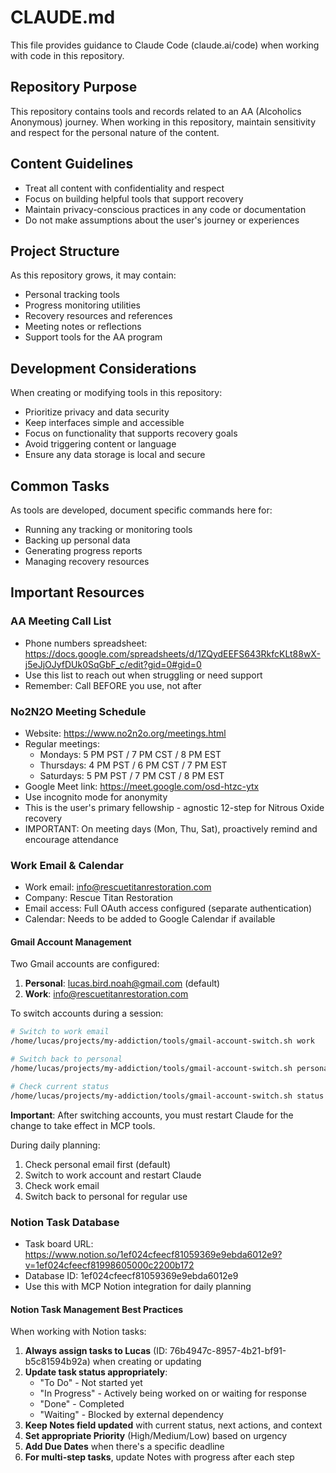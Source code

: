 # CLAUDE.md

This file provides guidance to Claude Code (claude.ai/code) when working with code in this repository.

## Repository Purpose

This repository contains tools and records related to an AA (Alcoholics Anonymous) journey. When working in this repository, maintain sensitivity and respect for the personal nature of the content.

## Content Guidelines

- Treat all content with confidentiality and respect
- Focus on building helpful tools that support recovery
- Maintain privacy-conscious practices in any code or documentation
- Do not make assumptions about the user's journey or experiences

## Project Structure

As this repository grows, it may contain:
- Personal tracking tools
- Progress monitoring utilities
- Recovery resources and references
- Meeting notes or reflections
- Support tools for the AA program

## Development Considerations

When creating or modifying tools in this repository:
- Prioritize privacy and data security
- Keep interfaces simple and accessible
- Focus on functionality that supports recovery goals
- Avoid triggering content or language
- Ensure any data storage is local and secure

## Common Tasks

As tools are developed, document specific commands here for:
- Running any tracking or monitoring tools
- Backing up personal data
- Generating progress reports
- Managing recovery resources

## Important Resources

### AA Meeting Call List
- Phone numbers spreadsheet: https://docs.google.com/spreadsheets/d/1ZQydEEFS643RkfcKLt88wX-j5eJjOJyfDUk0SqGbF_c/edit?gid=0#gid=0
- Use this list to reach out when struggling or need support
- Remember: Call BEFORE you use, not after

### No2N2O Meeting Schedule
- Website: https://www.no2n2o.org/meetings.html
- Regular meetings: 
  - Mondays: 5 PM PST / 7 PM CST / 8 PM EST
  - Thursdays: 4 PM PST / 6 PM CST / 7 PM EST
  - Saturdays: 5 PM PST / 7 PM CST / 8 PM EST
- Google Meet link: https://meet.google.com/osd-htzc-ytx
- Use incognito mode for anonymity
- This is the user's primary fellowship - agnostic 12-step for Nitrous Oxide recovery
- IMPORTANT: On meeting days (Mon, Thu, Sat), proactively remind and encourage attendance

### Work Email & Calendar
- Work email: info@rescuetitanrestoration.com
- Company: Rescue Titan Restoration
- Email access: Full OAuth access configured (separate authentication)
- Calendar: Needs to be added to Google Calendar if available

#### Gmail Account Management
Two Gmail accounts are configured:
1. **Personal**: lucas.bird.noah@gmail.com (default)
2. **Work**: info@rescuetitanrestoration.com

To switch accounts during a session:
```bash
# Switch to work email
/home/lucas/projects/my-addiction/tools/gmail-account-switch.sh work

# Switch back to personal
/home/lucas/projects/my-addiction/tools/gmail-account-switch.sh personal

# Check current status
/home/lucas/projects/my-addiction/tools/gmail-account-switch.sh status
```

**Important**: After switching accounts, you must restart Claude for the change to take effect in MCP tools.

During daily planning:
1. Check personal email first (default)
2. Switch to work account and restart Claude
3. Check work email
4. Switch back to personal for regular use

### Notion Task Database
- Task board URL: https://www.notion.so/1ef024cfeecf81059369e9ebda6012e9?v=1ef024cfeecf81998605000c2200b172
- Database ID: 1ef024cfeecf81059369e9ebda6012e9
- Use this with MCP Notion integration for daily planning

#### Notion Task Management Best Practices
When working with Notion tasks:
1. **Always assign tasks to Lucas** (ID: 76b4947c-8957-4b21-bf91-b5c81594b92a) when creating or updating
2. **Update task status appropriately**:
   - "To Do" - Not started yet
   - "In Progress" - Actively being worked on or waiting for response
   - "Done" - Completed
   - "Waiting" - Blocked by external dependency
3. **Keep Notes field updated** with current status, next actions, and context
4. **Set appropriate Priority** (High/Medium/Low) based on urgency
5. **Add Due Dates** when there's a specific deadline
6. **For multi-step tasks**, update Notes with progress after each step